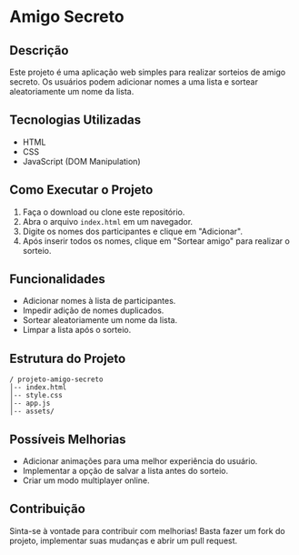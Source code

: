 # Amigo Secreto

## Descrição
Este projeto é uma aplicação web simples para realizar sorteios de amigo secreto. Os usuários podem adicionar nomes a uma lista e sortear aleatoriamente um nome da lista.

## Tecnologias Utilizadas
- HTML
- CSS
- JavaScript (DOM Manipulation)

## Como Executar o Projeto
1. Faça o download ou clone este repositório.
2. Abra o arquivo `index.html` em um navegador.
3. Digite os nomes dos participantes e clique em "Adicionar".
4. Após inserir todos os nomes, clique em "Sortear amigo" para realizar o sorteio.

## Funcionalidades
- Adicionar nomes à lista de participantes.
- Impedir adição de nomes duplicados.
- Sortear aleatoriamente um nome da lista.
- Limpar a lista após o sorteio.

## Estrutura do Projeto
```
/ projeto-amigo-secreto
│-- index.html
│-- style.css
│-- app.js
│-- assets/
```

## Possíveis Melhorias
- Adicionar animações para uma melhor experiência do usuário.
- Implementar a opção de salvar a lista antes do sorteio.
- Criar um modo multiplayer online.

## Contribuição
Sinta-se à vontade para contribuir com melhorias! Basta fazer um fork do projeto, implementar suas mudanças e abrir um pull request.
